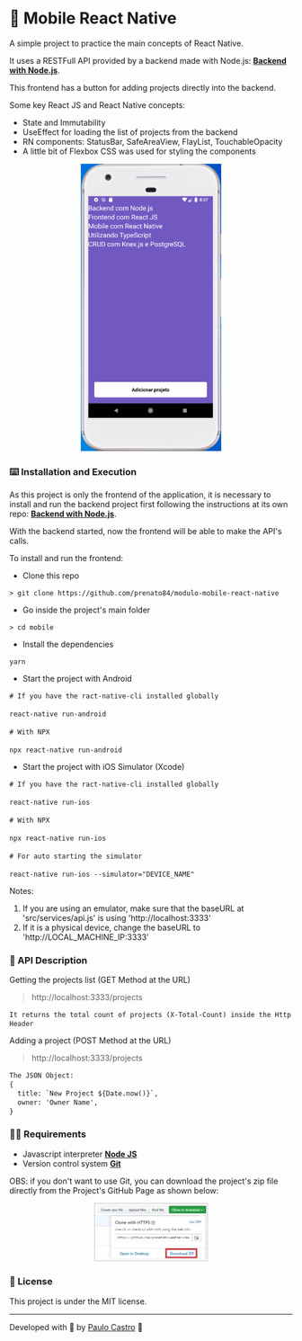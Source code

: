 # :iphone: Mobile React Native

A simple project to practice the main concepts of React Native.

It uses a RESTFull API provided by a backend made with Node.js: **[Backend with Node.js](https://github.com/prenato84/backend-node-module)**.

This frontend has a button for adding projects directly into the backend.

Some key React JS and React Native concepts:

- State and Immutability
- UseEffect for loading the list of projects from the backend
- RN components: StatusBar, SafeAreaView, FlayList, TouchableOpacity
- A little bit of Flexbox CSS was used for styling the components

<p align="center">
  <img width="250" src="./src/assets/mobile.png">
</p>

### :keyboard: Installation and Execution

As this project is only the frontend of the application, it is necessary to install and run the backend project first following the instructions at its own repo: **[Backend with Node.js](https://github.com/prenato84/backend-node-module)**.

With the backend started, now the frontend will be able to make the API's calls.

To install and run the frontend:

- Clone this repo

```
> git clone https://github.com/prenato84/modulo-mobile-react-native
```

- Go inside the project's main folder

```
> cd mobile
```

- Install the dependencies

```
yarn
```

- Start the project with Android

```
# If you have the ract-native-cli installed globally

react-native run-android

# With NPX

npx react-native run-android
```

- Start the project with iOS Simulator (Xcode)

```
# If you have the ract-native-cli installed globally

react-native run-ios

# With NPX

npx react-native run-ios

# For auto starting the simulator

react-native run-ios --simulator="DEVICE_NAME"
```

Notes:

1. If you are using an emulator, make sure that the baseURL at 'src/services/api.js' is using 'http://localhost:3333'
1. If it is a physical device, change the baseURL to 'http://LOCAL_MACHINE_IP:3333'

### :bookmark_tabs: API Description

Getting the projects list (GET Method at the URL)

> http://localhost:3333/projects

    It returns the total count of projects (X-Total-Count) inside the Http Header

Adding a project (POST Method at the URL)

> http://localhost:3333/projects

    The JSON Object:
    {
      title: `New Project ${Date.now()}`,
      owner: 'Owner Name',
    }

### :man_technologist: Requirements

- Javascript interpreter **[Node JS](https://nodejs.org/en/download/)**
- Version control system **[Git](https://git-scm.com/)**

OBS: if you don't want to use Git, you can download the project's zip file directly from the Project's GitHub Page as shown below:

<p align="center">
  <img width="40%" src="./src/assets/download.jpg">
</p>

### :memo: License

This project is under the MIT license.

---

Developed with 💜 by <a href="https://www.linkedin.com/in/prenato84">Paulo Castro</a> :wave:

